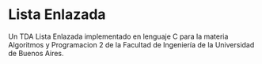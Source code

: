 # Lista Enlazada
 Un TDA Lista Enlazada implementado en lenguaje C para la materia Algoritmos y Programacion 2 de la Facultad de Ingeniería de la Universidad de Buenos Aires.
